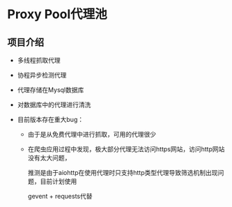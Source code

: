 # Proxy Pool代理池

## 项目介绍

+ 多线程抓取代理

+ 协程异步检测代理

+ 代理存储在Mysql数据库

+ 对数据库中的代理进行清洗

+ 目前版本存在重大bug：

  + 由于是从免费代理中进行抓取，可用的代理很少

  + 在爬虫应用过程中发现，极大部分代理无法访问https网站，访问http网站没有太大问题，

    推测是由于aiohttp在使用代理时只支持http类型代理导致筛选机制出现问题，目前计划使用

    gevent + requests代替